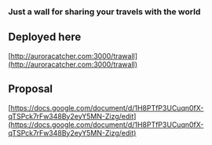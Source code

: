 ### Just a wall for sharing your travels with the world

## Deployed here
[http://auroracatcher.com:3000/trawall](http://auroracatcher.com:3000/trawall)


## Proposal
[https://docs.google.com/document/d/1H8PTfP3UCuqn0fX-qTSPck7rFw348By2eyY5MN-Zizg/edit](https://docs.google.com/document/d/1H8PTfP3UCuqn0fX-qTSPck7rFw348By2eyY5MN-Zizg/edit)


